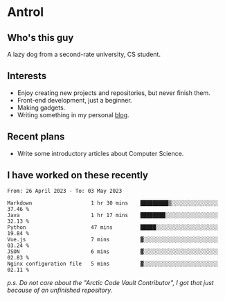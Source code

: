 # Antrol

## Who's this guy

A lazy dog from a second-rate university, CS student.

## Interests

* Enjoy creating new projects and repositories, but never finish them.
* Front-end development, just a beginner.
* Making gadgets.
* Writing something in my personal [blog](https://blog.antrol.xyz/).

## Recent plans

* Write some introductory articles about Computer Science.

<!--
* Try to develop a website for [Anime4KCPP](https://github.com/TianZerL/Anime4KCPP).
* Develop a Markdown renderer which user can customize its css, of course it is GUI-based.~~(If I could finish  it before getting bored)~~
* Work with my [teammates](https://github.com/SWJTU-Lazy-Dogs).
* Find something interests me, as a hobby after finishing my ~~boring~~ homework.
-->

## I have worked on these recently

<!--START_SECTION:waka-->

```text
From: 26 April 2023 - To: 03 May 2023

Markdown                   1 hr 30 mins    █████████▒░░░░░░░░░░░░░░░   37.46 %
Java                       1 hr 17 mins    ████████░░░░░░░░░░░░░░░░░   32.13 %
Python                     47 mins         █████░░░░░░░░░░░░░░░░░░░░   19.84 %
Vue.js                     7 mins          ▓░░░░░░░░░░░░░░░░░░░░░░░░   03.24 %
JSON                       6 mins          ▓░░░░░░░░░░░░░░░░░░░░░░░░   02.83 %
Nginx configuration file   5 mins          ▓░░░░░░░░░░░░░░░░░░░░░░░░   02.11 %
```

<!--END_SECTION:waka-->

*p.s.  Do not care about the "Arctic Code Vault Contributor", I got that just because of an unfinished repository.*

<!--
**qzmlgfj/qzmlgfj** is a ✨ _special_ ✨ repository because its `README.md` (this file) appears on your GitHub profile.

Here are some ideas to get you started:

- 🔭 I’m currently working on ...
- 🌱 I’m currently learning ...
- 👯 I’m looking to collaborate on ...
- 🤔 I’m looking for help with ...
- 💬 Ask me about ...
- 📫 How to reach me: ...
- 😄 Pronouns: ...
- ⚡ Fun fact: ...
-->

